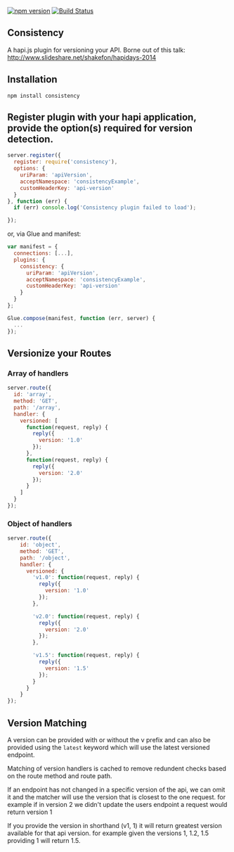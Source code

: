 [![npm version](https://badge.fury.io/js/consistency.svg)](http://badge.fury.io/js/consistency)
[![Build Status](https://secure.travis-ci.org/shakefon/consistency.svg)](http://travis-ci.org/shakefon/consistency)

Consistency
-----------

A hapi.js plugin for versioning your API. Borne out of this talk: http://www.slideshare.net/shakefon/hapidays-2014

## Installation

`npm install consistency`

## Register plugin with your hapi application, provide the option(s) required for version detection.

```js
server.register({
  register: require('consistency'),
  options: {
    uriParam: 'apiVersion',
    acceptNamespace: 'consistencyExample',
    customHeaderKey: 'api-version'
  }
}, function (err) {
  if (err) console.log('Consistency plugin failed to load');

});
```

or, via Glue and manifest:

```js
var manifest = {
  connections: [...],
  plugins: {
    consistency: {
      uriParam: 'apiVersion',
      acceptNamespace: 'consistencyExample',
      customHeaderKey: 'api-version'
    }
  }
};

Glue.compose(manifest, function (err, server) {
  ...
});
```

## Versionize your Routes

### Array of handlers
```js
server.route({
  id: 'array',
  method: 'GET',
  path: '/array',
  handler: {
    versioned: [
      function(request, reply) {
        reply({
          version: '1.0'
        });
      },
      function(request, reply) {
        reply({
          version: '2.0'
        });
      }
    ]
  }
});
```

### Object of handlers

```js
server.route({
    id: 'object',
    method: 'GET',
    path: '/object',
    handler: {
      versioned: {
        'v1.0': function(request, reply) {
          reply({
            version: '1.0'
          });
        },

        'v2.0': function(request, reply) {
          reply({
            version: '2.0'
          });
        },

        'v1.5': function(request, reply) {
          reply({
            version: '1.5'
          });
        }
      }
    }
});
```

## Version Matching

A version can be provided with or without the v prefix and can also be provided
using the `latest` keyword which will use the latest versioned endpoint.

Matching of version handlers is cached to remove redundent checks based on the
route method and route path.  

If an endpoint has not changed in a specific version of the api, we can omit it
and the matcher will use the version that is closest to the one request. for example
if in version 2 we didn't update the users endpoint a request would return version
1

If you provide the version in shorthand (v1, 1) it will return greatest version available
for that api version. for example given the versions 1, 1.2, 1.5 providing 1 will return
1.5.
